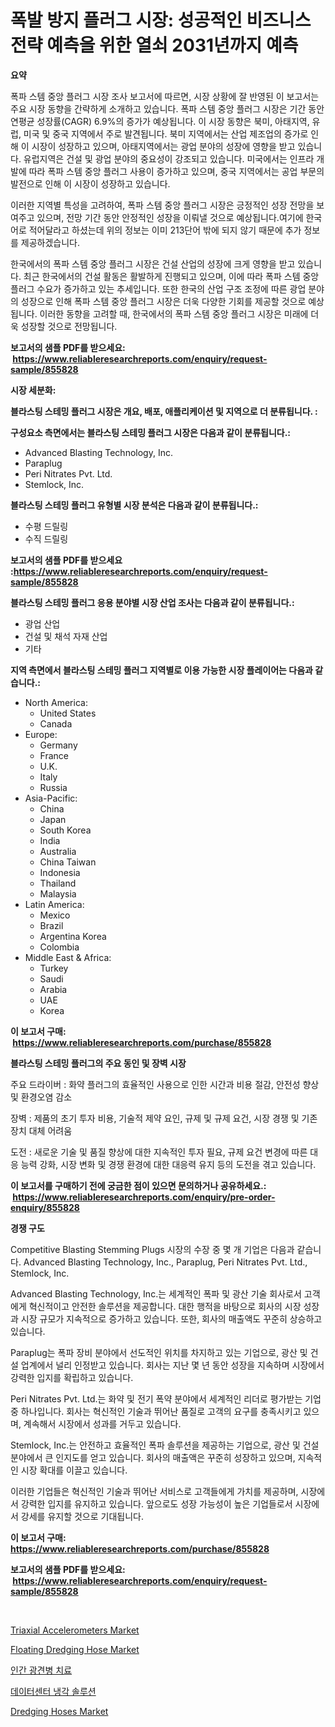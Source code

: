 <p><h1>폭발 방지 플러그 시장: 성공적인 비즈니스 전략 예측을 위한 열쇠 2031년까지 예측</h1></p><p><strong>요약</strong></p>
<p><p>폭파 스템 중앙 플러그 시장 조사 보고서에 따르면, 시장 상황에 잘 반영된 이 보고서는 주요 시장 동향을 간략하게 소개하고 있습니다. 폭파 스템 중앙 플러그 시장은 기간 동안 연평균 성장률(CAGR) 6.9%의 증가가 예상됩니다. 이 시장 동향은 북미, 아태지역, 유럽, 미국 및 중국 지역에서 주로 발견됩니다. 북미 지역에서는 산업 제조업의 증가로 인해 이 시장이 성장하고 있으며, 아태지역에서는 광업 분야의 성장에 영향을 받고 있습니다. 유럽지역은 건설 및 광업 분야의 중요성이 강조되고 있습니다. 미국에서는 인프라 개발에 따라 폭파 스템 중앙 플러그 사용이 증가하고 있으며, 중국 지역에서는 공업 부문의 발전으로 인해 이 시장이 성장하고 있습니다.</p><p>이러한 지역별 특성을 고려하여, 폭파 스템 중앙 플러그 시장은 긍정적인 성장 전망을 보여주고 있으며, 전망 기간 동안 안정적인 성장을 이뤄낼 것으로 예상됩니다.여기에 한국어로 적어달라고 하셨는데 위의 정보는 이미 213단어 밖에 되지 않기 때문에 추가 정보를 제공하겠습니다.</p><p>한국에서의 폭파 스템 중앙 플러그 시장은 건설 산업의 성장에 크게 영향을 받고 있습니다. 최근 한국에서의 건설 활동은 활발하게 진행되고 있으며, 이에 따라 폭파 스템 중앙 플러그 수요가 증가하고 있는 추세입니다. 또한 한국의 산업 구조 조정에 따른 광업 분야의 성장으로 인해 폭파 스템 중앙 플러그 시장은 더욱 다양한 기회를 제공할 것으로 예상됩니다. 이러한 동향을 고려할 때, 한국에서의 폭파 스템 중앙 플러그 시장은 미래에 더욱 성장할 것으로 전망됩니다.</p></p>
<p><strong>보고서의 샘플 PDF를 받으세요: &nbsp;<a href="https://www.reliableresearchreports.com/enquiry/request-sample/855828">https://www.reliableresearchreports.com/enquiry/request-sample/855828</a></strong></p>
<p><strong>시장 세분화:</strong></p>
<p><strong> 블라스팅 스테밍 플러그 시장은 개요, 배포, 애플리케이션 및 지역으로 더 분류됩니다. :</strong></p>
<p><strong>구성요소 측면에서는 블라스팅 스테밍 플러그 시장은 다음과 같이 분류됩니다.:</strong></p>
<p><ul><li>Advanced Blasting Technology, Inc.</li><li>Paraplug</li><li>Peri Nitrates Pvt. Ltd.</li><li>Stemlock, Inc.</li></ul></p>
<p><strong> 블라스팅 스테밍 플러그 유형별 시장 분석은 다음과 같이 분류됩니다.:</strong></p>
<p><ul><li>수평 드릴링</li><li>수직 드릴링</li></ul></p>
<p><strong>보고서의 샘플 PDF를 받으세요 :<a href="https://www.reliableresearchreports.com/enquiry/request-sample/855828">https://www.reliableresearchreports.com/enquiry/request-sample/855828</a></strong></p>
<p><strong> 블라스팅 스테밍 플러그 응용 분야별 시장 산업 조사는 다음과 같이 분류됩니다.:</strong></p>
<p><ul><li>광업 산업</li><li>건설 및 채석 자재 산업</li><li>기타</li></ul></p>
<p><strong>지역 측면에서 블라스팅 스테밍 플러그 지역별로 이용 가능한 시장 플레이어는 다음과 같습니다.:</strong></p>
<p><ul>
    <li>
        North America:
        <ul>
            <li>United States</li>
            <li>Canada</li>
        </ul>
    </li>
    <li>
        Europe:
        <ul>
            <li>Germany</li>
            <li>France</li>
            <li>U.K.</li>
            <li>Italy</li>
            <li>Russia</li>
        </ul>
    </li>
    <li>
        Asia-Pacific:
        <ul>
            <li>China</li>
            <li>Japan</li>
            <li>South Korea</li>
            <li>India</li>
            <li>Australia</li>
            <li>China Taiwan</li>
            <li>Indonesia</li>
            <li>Thailand</li>
            <li>Malaysia</li>
        </ul>
    </li>
    <li>
        Latin America:
        <ul>
            <li>Mexico</li>
            <li>Brazil</li>
            <li>Argentina Korea</li>
            <li>Colombia</li>
        </ul>
    </li>
    <li>
        Middle East & Africa:
        <ul>
            <li>Turkey</li>
            <li>Saudi</li>
            <li>Arabia</li>
            <li>UAE</li>
            <li>Korea</li>
        </ul>
    </li>
    </ul></p>
<p><strong>이 보고서 구매: &nbsp;<a href="https://www.reliableresearchreports.com/purchase/855828">https://www.reliableresearchreports.com/purchase/855828</a></strong></p>
<p><strong>블라스팅 스테밍 플러그의 주요 동인 및 장벽 시장</strong></p>
<p><p>주요 드라이버 : 화약 플러그의 효율적인 사용으로 인한 시간과 비용 절감, 안전성 향상 및 환경오염 감소 </p><p>장벽 : 제품의 초기 투자 비용, 기술적 제약 요인, 규제 및 규제 요건, 시장 경쟁 및 기존 장치 대체 어려움</p><p>도전 : 새로운 기술 및 품질 향상에 대한 지속적인 투자 필요, 규제 요건 변경에 따른 대응 능력 강화, 시장 변화 및 경쟁 환경에 대한 대응력 유지 등의 도전을 겪고 있습니다.</p></p>
<p><strong>이 보고서를 구매하기 전에 궁금한 점이 있으면 문의하거나 공유하세요.: &nbsp;<a href="https://www.reliableresearchreports.com/enquiry/pre-order-enquiry/855828">https://www.reliableresearchreports.com/enquiry/pre-order-enquiry/855828</a></strong></p>
<p><strong>경쟁 구도</strong></p>
<p><p>Competitive Blasting Stemming Plugs 시장의 수장 중 몇 개 기업은 다음과 같습니다. Advanced Blasting Technology, Inc., Paraplug, Peri Nitrates Pvt. Ltd., Stemlock, Inc. </p><p>Advanced Blasting Technology, Inc.는 세계적인 폭파 및 광산 기술 회사로서 고객에게 혁신적이고 안전한 솔루션을 제공합니다. 대한 행적을 바탕으로 회사의 시장 성장과 시장 규모가 지속적으로 증가하고 있습니다. 또한, 회사의 매출액도 꾸준히 상승하고 있습니다.</p><p>Paraplug는 폭파 장비 분야에서 선도적인 위치를 차지하고 있는 기업으로, 광산 및 건설 업계에서 널리 인정받고 있습니다. 회사는 지난 몇 년 동안 성장을 지속하며 시장에서 강력한 입지를 확립하고 있습니다.</p><p>Peri Nitrates Pvt. Ltd.는 화약 및 전기 폭약 분야에서 세계적인 리더로 평가받는 기업 중 하나입니다. 회사는 혁신적인 기술과 뛰어난 품질로 고객의 요구를 충족시키고 있으며, 계속해서 시장에서 성과를 거두고 있습니다.</p><p>Stemlock, Inc.는 안전하고 효율적인 폭파 솔루션을 제공하는 기업으로, 광산 및 건설 분야에서 큰 인지도를 얻고 있습니다. 회사의 매출액은 꾸준히 성장하고 있으며, 지속적인 시장 확대를 이끌고 있습니다.</p><p>이러한 기업들은 혁신적인 기술과 뛰어난 서비스로 고객들에게 가치를 제공하며, 시장에서 강력한 입지를 유지하고 있습니다. 앞으로도 성장 가능성이 높은 기업들로서 시장에서 강세를 유지할 것으로 기대됩니다.</p></p>
<p><strong>이 보고서 구매: &nbsp; <a href="https://www.reliableresearchreports.com/purchase/855828">https://www.reliableresearchreports.com/purchase/855828</a></strong></p>
<p><strong>보고서의 샘플 PDF를 받으세요: &nbsp;<a href="https://www.reliableresearchreports.com/enquiry/request-sample/855828">https://www.reliableresearchreports.com/enquiry/request-sample/855828</a></strong><strong></strong></p>
<p>&nbsp;</p>
<p><p><a href="https://issuu.com/reportprime-2/docs/triaxial-accelerometers-market-size-2030.pptx">Triaxial Accelerometers Market</a></p><p><a href="https://github.com/gulaimolin/Market-Research-Report-List-3/blob/main/floating-dredging-hose-market.md">Floating Dredging Hose Market</a></p><p><a href="https://github.com/vs019sa3m8x/Market-Research-Report-List-1/blob/main/16200224494.md">인간 광견병 치료</a></p><p><a href="https://github.com/lzrvbyqzftro57/Market-Research-Report-List-1/blob/main/89334004493.md">데이터센터 냉각 솔루션</a></p><p><a href="https://github.com/RoccoManning/Market-Research-Report-List-4/blob/main/dredging-hoses-market.md">Dredging Hoses Market</a></p></p>